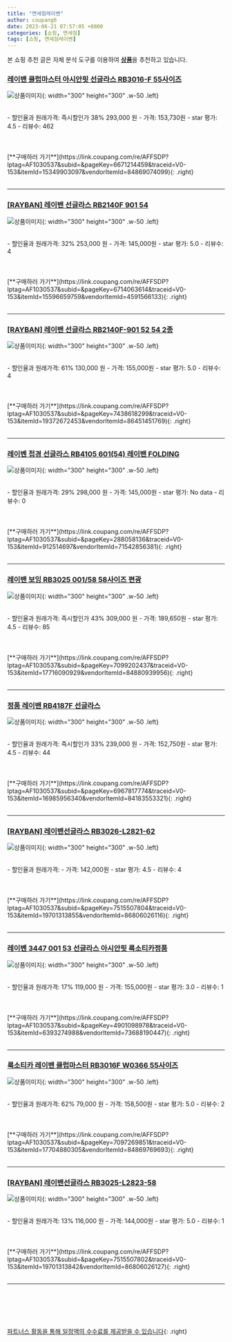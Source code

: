 ```yaml
---
title: "면세점레이벤"
author: coupang6
date: 2023-06-21 07:57:05 +0800
categories: [쇼핑, 면세점]
tags: [쇼핑, 면세점레이벤]
---
```


본 쇼핑 추천 글은 자체 분석 도구를 이용하여 [**상품**](https://link.coupang.com/a/bao1ui)을 추천하고 있습니다.

### [레이밴 클럽마스터 아시안핏 선글라스 RB3016-F 55사이즈](https://link.coupang.com/re/AFFSDP?lptag=AF1030537&subid=&pageKey=6671214459&traceid=V0-153&itemId=15349903097&vendorItemId=84869074099)

![상품이미지](https://thumbnail9.coupangcdn.com/thumbnails/remote/230x230ex/image/vendor_inventory/5266/09a221b26e1a88362b5ccf85b3b72ace689952409ab24aa7fa77f40f0d33.jpg){: width="300" height="300" .w-50 .left}


<br>
- 할인율과 원래가격: 즉시할인가 38%  293,000   원
- 가격: 153,730원
- star 평가: 4.5
- 리뷰수: 462
<br>
<br>
<br>
<br>
[**구매하러 가기**](https://link.coupang.com/re/AFFSDP?lptag=AF1030537&subid=&pageKey=6671214459&traceid=V0-153&itemId=15349903097&vendorItemId=84869074099){: .right}
<br>
<br>

---

### [[RAYBAN] 레이밴 선글라스 RB2140F 901 54](https://link.coupang.com/re/AFFSDP?lptag=AF1030537&subid=&pageKey=6714063614&traceid=V0-153&itemId=15596659759&vendorItemId=4591566133)

![상품이미지](https://thumbnail9.coupangcdn.com/thumbnails/remote/230x230ex/image/vendor_inventory/fa28/83ac66819910f4f8ba3ee49280fd93d90c020b6ac30bf971cd71c342f941.jpg){: width="300" height="300" .w-50 .left}


<br>
- 할인율과 원래가격: 32%  253,000   원
- 가격: 145,000원
- star 평가: 5.0
- 리뷰수: 4
<br>
<br>
<br>
<br>
[**구매하러 가기**](https://link.coupang.com/re/AFFSDP?lptag=AF1030537&subid=&pageKey=6714063614&traceid=V0-153&itemId=15596659759&vendorItemId=4591566133){: .right}
<br>
<br>

---

### [[RAYBAN] 레이밴 선글라스 RB2140F-901 52 54 2종](https://link.coupang.com/re/AFFSDP?lptag=AF1030537&subid=&pageKey=7438618299&traceid=V0-153&itemId=19372672453&vendorItemId=86451451769)

![상품이미지](https://thumbnail9.coupangcdn.com/thumbnails/remote/230x230ex/image/vendor_inventory/569f/9a91bca8fe92fa339a51302b1a9a4ee8e4bd261c88e6a6ba014dff3df28e.jpg){: width="300" height="300" .w-50 .left}


<br>
- 할인율과 원래가격: 61%  130,000   원
- 가격: 155,000원
- star 평가: 5.0
- 리뷰수: 4
<br>
<br>
<br>
<br>
[**구매하러 가기**](https://link.coupang.com/re/AFFSDP?lptag=AF1030537&subid=&pageKey=7438618299&traceid=V0-153&itemId=19372672453&vendorItemId=86451451769){: .right}
<br>
<br>

---

### [레이벤 접경 선글라스 RB4105 601(54) 레이밴 FOLDING](https://link.coupang.com/re/AFFSDP?lptag=AF1030537&subid=&pageKey=288058136&traceid=V0-153&itemId=912514697&vendorItemId=71542856381)

![상품이미지](https://thumbnail7.coupangcdn.com/thumbnails/remote/230x230ex/image/vendor_inventory/1ae0/ad9ab01fc430c615ab59c89bdcd25ad761247ddf9a022ddd0d1afadaad9d.jpg){: width="300" height="300" .w-50 .left}


<br>
- 할인율과 원래가격: 29%  298,000   원
- 가격: 145,000원
- star 평가: No data
- 리뷰수: 0
<br>
<br>
<br>
<br>
[**구매하러 가기**](https://link.coupang.com/re/AFFSDP?lptag=AF1030537&subid=&pageKey=288058136&traceid=V0-153&itemId=912514697&vendorItemId=71542856381){: .right}
<br>
<br>

---

### [레이밴 보잉 RB3025 001/58 58사이즈 편광](https://link.coupang.com/re/AFFSDP?lptag=AF1030537&subid=&pageKey=7099202437&traceid=V0-153&itemId=17716090929&vendorItemId=84880939956)

![상품이미지](https://thumbnail7.coupangcdn.com/thumbnails/remote/230x230ex/image/vendor_inventory/fd1f/4c240d55cb725760579d9dcbe8e1d2eecece102355dda6844218e95a4e24.jpg){: width="300" height="300" .w-50 .left}


<br>
- 할인율과 원래가격: 즉시할인가 43%  309,000   원
- 가격: 189,650원
- star 평가: 4.5
- 리뷰수: 85
<br>
<br>
<br>
<br>
[**구매하러 가기**](https://link.coupang.com/re/AFFSDP?lptag=AF1030537&subid=&pageKey=7099202437&traceid=V0-153&itemId=17716090929&vendorItemId=84880939956){: .right}
<br>
<br>

---

### [정품 레이밴 RB4187F 선글라스](https://link.coupang.com/re/AFFSDP?lptag=AF1030537&subid=&pageKey=6967817774&traceid=V0-153&itemId=16985956340&vendorItemId=84183553321)

![상품이미지](https://thumbnail6.coupangcdn.com/thumbnails/remote/230x230ex/image/vendor_inventory/671a/6cb244d9afabe6f132c681b9d6864e9c96f48d6ef8d659ca70baea4dfa40.jpg){: width="300" height="300" .w-50 .left}


<br>
- 할인율과 원래가격: 즉시할인가 33%  239,000   원
- 가격: 152,750원
- star 평가: 4.5
- 리뷰수: 44
<br>
<br>
<br>
<br>
[**구매하러 가기**](https://link.coupang.com/re/AFFSDP?lptag=AF1030537&subid=&pageKey=6967817774&traceid=V0-153&itemId=16985956340&vendorItemId=84183553321){: .right}
<br>
<br>

---

### [[RAYBAN] 레이밴선글라스 RB3026-L2821-62](https://link.coupang.com/re/AFFSDP?lptag=AF1030537&subid=&pageKey=7515507804&traceid=V0-153&itemId=19701313855&vendorItemId=86806026116)

![상품이미지](https://thumbnail6.coupangcdn.com/thumbnails/remote/230x230ex/image/vendor_inventory/f66a/65ce866565f429b3a3f2b3d69efa709e2037782d398beced49b9d9365509.jpg){: width="300" height="300" .w-50 .left}


<br>
- 할인율과 원래가격: 
- 가격: 142,000원
- star 평가: 4.5
- 리뷰수: 4
<br>
<br>
<br>
<br>
[**구매하러 가기**](https://link.coupang.com/re/AFFSDP?lptag=AF1030537&subid=&pageKey=7515507804&traceid=V0-153&itemId=19701313855&vendorItemId=86806026116){: .right}
<br>
<br>

---

### [레이벤 3447 001 53 선글라스 아시안핏 룩소티카정품](https://link.coupang.com/re/AFFSDP?lptag=AF1030537&subid=&pageKey=4901098978&traceid=V0-153&itemId=6393274988&vendorItemId=73688190447)

![상품이미지](https://thumbnail9.coupangcdn.com/thumbnails/remote/230x230ex/image/vendor_inventory/1741/aeb361e134e168624004b487f596f4b3b171c13c1c27a547386e02e83c53.jpeg){: width="300" height="300" .w-50 .left}


<br>
- 할인율과 원래가격: 17%  119,000   원
- 가격: 155,000원
- star 평가: 3.0
- 리뷰수: 1
<br>
<br>
<br>
<br>
[**구매하러 가기**](https://link.coupang.com/re/AFFSDP?lptag=AF1030537&subid=&pageKey=4901098978&traceid=V0-153&itemId=6393274988&vendorItemId=73688190447){: .right}
<br>
<br>

---

### [룩소티카 레이밴 클럽마스터 RB3016F W0366 55사이즈](https://link.coupang.com/re/AFFSDP?lptag=AF1030537&subid=&pageKey=7097269851&traceid=V0-153&itemId=17704880305&vendorItemId=84869769693)

![상품이미지](https://thumbnail10.coupangcdn.com/thumbnails/remote/230x230ex/image/vendor_inventory/48f5/7c5e1e0851efc70567cfaba85166c1d2f364fe2a1cc9aebe6fa5571b541b.jpg){: width="300" height="300" .w-50 .left}


<br>
- 할인율과 원래가격: 62%  79,000   원
- 가격: 158,500원
- star 평가: 5.0
- 리뷰수: 2
<br>
<br>
<br>
<br>
[**구매하러 가기**](https://link.coupang.com/re/AFFSDP?lptag=AF1030537&subid=&pageKey=7097269851&traceid=V0-153&itemId=17704880305&vendorItemId=84869769693){: .right}
<br>
<br>

---

### [[RAYBAN] 레이밴선글라스 RB3025-L2823-58](https://link.coupang.com/re/AFFSDP?lptag=AF1030537&subid=&pageKey=7515507802&traceid=V0-153&itemId=19701313842&vendorItemId=86806026127)

![상품이미지](https://thumbnail6.coupangcdn.com/thumbnails/remote/230x230ex/image/vendor_inventory/b965/7d825a1f58eca1fa04ce8a0d3ba2fed862b8458769de479a354de2841e55.jpg){: width="300" height="300" .w-50 .left}


<br>
- 할인율과 원래가격: 13%  116,000   원
- 가격: 144,000원
- star 평가: 5.0
- 리뷰수: 1
<br>
<br>
<br>
<br>
[**구매하러 가기**](https://link.coupang.com/re/AFFSDP?lptag=AF1030537&subid=&pageKey=7515507802&traceid=V0-153&itemId=19701313842&vendorItemId=86806026127){: .right}
<br>
<br>

---
<br><br><br><br><br> [파트너스 활동을 통해 일정액의 수수료를 제공받을 수 있습니다](https://link.coupang.com/a/bao1ui){: .right}